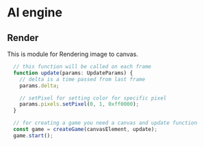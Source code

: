 # Al engine
## Render

This is module for Rendering image to canvas.

```typescript
  // this function will be called on each frame
  function update(params: UpdateParams) {
    // delta is a time passed from last frame
    params.delta;

    // setPixel for setting color for specific pixel
    params.pixels.setPixel(0, 1, 0xff0000);
  }

  // for creating a game you need a canvas and update function
  const game = createGame(canvasElement, update);
  game.start();
```  